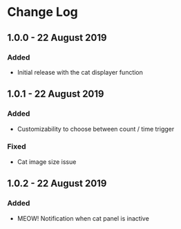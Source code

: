 # Change Log

## 1.0.0 - 22 August 2019

### Added

- Initial release with the cat displayer function

## 1.0.1 - 22 August 2019

### Added

- Customizability to choose between count / time trigger

### Fixed

- Cat image size issue

## 1.0.2 - 22 August 2019

### Added

- MEOW! Notification when cat panel is inactive
